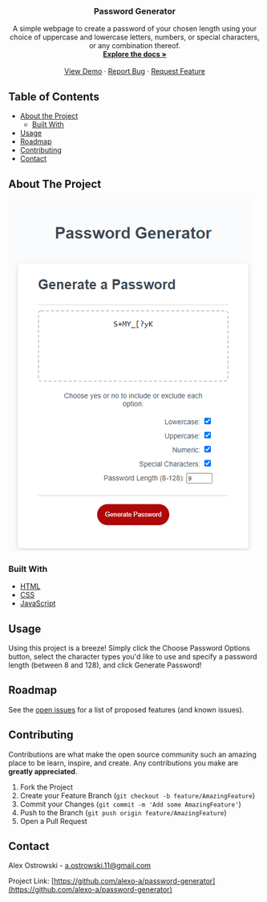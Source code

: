 <!--
*** Thanks for checking out this README Template. If you have a suggestion that would
*** make this better, please fork the repo and create a pull request or simply open
*** an issue with the tag "enhancement".
*** Thanks again! Now go create something AMAZING! :D
***
***
***
*** To avoid retyping too much info. Do a search and replace for the following:
*** github_username, repo, twitter_handle, email
-->





<!-- PROJECT SHIELDS -->
<!--
*** I'm using markdown "reference style" links for readability.
*** Reference links are enclosed in brackets [ ] instead of parentheses ( ).
*** See the bottom of this document for the declaration of the reference variables
*** for contributors-url, forks-url, etc. This is an optional, concise syntax you may use.
*** https://www.markdownguide.org/basic-syntax/#reference-style-links
-->
<!--
[![Contributors][contributors-shield]][contributors-url]
[![Forks][forks-shield]][forks-url]
[![Issues][issues-shield]][issues-url]-->




<!-- PROJECT LOGO 
<br />
<p align="center">
  <a href="https://github.com/alexo-a/password-generator">
    <img src="images/logo.png" alt="Logo" width="80" height="80">
  </a>-->

  <h3 align="center">Password Generator</h3>

  <p align="center">
    A simple webpage to create a password of your chosen length using your choice of uppercase and lowercase letters, numbers, or special characters, or any combination thereof.
    <br />
    <a href="https://github.com/alexo-a/password-generator"><strong>Explore the docs »</strong></a>
    <br />
    <br />
    <a href="https://github.com/alexo-a/password-generator">View Demo</a>
    ·
    <a href="https://github.com/alexo-a/password-generator/issues">Report Bug</a>
    ·
    <a href="https://github.com/alexo-a/password-generator/issues">Request Feature</a>
  </p>
</p>



<!-- TABLE OF CONTENTS -->
## Table of Contents

* [About the Project](#about-the-project)
  * [Built With](#built-with)
* [Usage](#usage)
* [Roadmap](#roadmap)
* [Contributing](#contributing)
* [Contact](#contact)



<!-- ABOUT THE PROJECT -->
## About The Project

![Password Generator Screen Shot](https://github.com/alexo-a/password-generator/blob/master/assets/FinalScreenshot.PNG)

<!--Here's a blank template to get started:
**To avoid retyping too much info. Do a search and replace with your text editor for the following:**
`alexo-a`, `password-generator`, `twitter_handle`, `email`-->


### Built With

* [HTML](https://developer.mozilla.org/en-US/docs/Web/HTML)
* [CSS](https://developer.mozilla.org/en-US/docs/Web/CSS)
* [JavaScript](https://developer.mozilla.org/en-US/docs/Web/JavaScript)





<!-- USAGE EXAMPLES -->
## Usage

<!--Use this space to show useful examples of how a project can be used. Additional screenshots, code examples and demos work well in this space. You may also link to more resources.-->

Using this project is a breeze! Simply click the Choose Password Options button, select the character 
types you'd like to use and specify a password length (between 8 and 128), and click Generate Password!

<!--_For more examples, please refer to the [Documentation](https://example.com)_-->



<!-- ROADMAP -->
## Roadmap

See the [open issues](https://github.com/alexo-a/password-generator/issues) for a list of proposed features (and known issues).



<!-- CONTRIBUTING -->
## Contributing

Contributions are what make the open source community such an amazing place to be learn, inspire, and create. Any contributions you make are **greatly appreciated**.

1. Fork the Project
2. Create your Feature Branch (`git checkout -b feature/AmazingFeature`)
3. Commit your Changes (`git commit -m 'Add some AmazingFeature'`)
4. Push to the Branch (`git push origin feature/AmazingFeature`)
5. Open a Pull Request



<!-- LICENSE 
## License

Distributed under the MIT License. See `LICENSE` for more information.-->



<!-- CONTACT -->
## Contact

Alex Ostrowski - a.ostrowski.11@gmail.com

Project Link: [https://github.com/alexo-a/password-generator](https://github.com/alexo-a/password-generator)



<!-- ACKNOWLEDGEMENTS 
## Acknowledgements

* []()
* []()
* []()-->





<!-- MARKDOWN LINKS & IMAGES -->
<!-- https://www.markdownguide.org/basic-syntax/#reference-style-links -->
[contributors-shield]: https://img.shields.io/github/contributors/othneildrew/Best-README-Template.svg?style=flat-square
[contributors-url]: https://github.com/alexo-a/password-generator/graphs/contributors
[forks-shield]: https://img.shields.io/github/forks/othneildrew/Best-README-Template.svg?style=flat-square
[forks-url]: https://github.com/alexo-a/password-generator/network/members
[stars-shield]: https://img.shields.io/github/stars/othneildrew/Best-README-Template.svg?style=flat-square
[stars-url]: https://github.com/alexo-a/password-generator/stargazers
[issues-shield]: https://img.shields.io/github/issues/othneildrew/Best-README-Template.svg?style=flat-square
[issues-url]: https://github.com/alexo-a/password-generator/issues
[license-shield]: https://img.shields.io/github/license/othneildrew/Best-README-Template.svg?style=flat-square
<!--[license-url]: https://github.com/othneildrew/Best-README-Template/blob/master/LICENSE.txt-->
[linkedin-shield]: https://img.shields.io/badge/-LinkedIn-black.svg?style=flat-square&logo=linkedin&colorB=555
[linkedin-url]: https://linkedin.com/in/othneildrew
[product-screenshot]: images/screenshot.png
